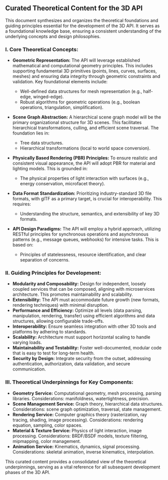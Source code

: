 ## Curated Theoretical Content for the 3D API

This document synthesizes and organizes the theoretical foundations and guiding principles essential for the development of the 3D API. It serves as a foundational knowledge base, ensuring a consistent understanding of the underlying concepts and design philosophies.

### I. Core Theoretical Concepts:

*   **Geometric Representation:** The API will leverage established mathematical and computational geometry principles. This includes supporting fundamental 3D primitives (points, lines, curves, surfaces, meshes) and ensuring data integrity through geometric constraints and validation. Key foundational elements include: 
    *   Well-defined data structures for mesh representation (e.g., half-edge, winged-edge).
    *   Robust algorithms for geometric operations (e.g., boolean operations, triangulation, simplification).

*   **Scene Graph Abstraction:** A hierarchical scene graph model will be the primary organizational structure for 3D scenes. This facilitates hierarchical transformations, culling, and efficient scene traversal. The foundation lies in:
    *   Tree data structures.
    *   Hierarchical transformations (local to world space conversion).

*   **Physically Based Rendering (PBR) Principles:** To ensure realistic and consistent visual appearance, the API will adopt PBR for material and lighting models. This is grounded in:
    *   The physical properties of light interaction with surfaces (e.g., energy conservation, microfacet theory).

*   **Data Format Standardization:** Prioritizing industry-standard 3D file formats, with glTF as a primary target, is crucial for interoperability. This requires:
    *   Understanding the structure, semantics, and extensibility of key 3D formats.

*   **API Design Paradigms:** The API will employ a hybrid approach, utilizing RESTful principles for synchronous operations and asynchronous patterns (e.g., message queues, webhooks) for intensive tasks. This is based on:
    *   Principles of statelessness, resource identification, and clear separation of concerns.

### II. Guiding Principles for Development:

*   **Modularity and Composability:** Design for independent, loosely coupled services that can be composed, aligning with microservices architecture. This promotes maintainability and scalability.
*   **Extensibility:** The API must accommodate future growth (new formats, rendering techniques) with minimal disruption.
*   **Performance and Efficiency:** Optimize all levels (data parsing, manipulation, rendering, transfer) using efficient algorithms and data structures, allowing configurable trade-offs.
*   **Interoperability:** Ensure seamless integration with other 3D tools and platforms by adhering to standards.
*   **Scalability:** Architecture must support horizontal scaling to handle varying loads.
*   **Maintainability and Testability:** Foster well-documented, modular code that is easy to test for long-term health.
*   **Security by Design:** Integrate security from the outset, addressing authentication, authorization, data validation, and secure communication.

### III. Theoretical Underpinnings for Key Components:

*   **Geometry Service:** Computational geometry, mesh processing, parsing libraries. Considerations: manifoldness, watertightness, precision.
*   **Scene Management Service:** Graph theory, hierarchical data structures. Considerations: scene graph optimization, traversal, state management.
*   **Rendering Service:** Computer graphics theory (rasterization, ray tracing, shading, image processing). Considerations: rendering equation, sampling, color spaces.
*   **Material & Texture Service:** Physics of light interaction, image processing. Considerations: BRDF/BSDF models, texture filtering, mipmapping, color management.
*   **Animation Service:** Kinematics, dynamics, signal processing. Considerations: skeletal animation, inverse kinematics, interpolation.

This curated content provides a consolidated view of the theoretical underpinnings, serving as a vital reference for all subsequent development phases of the 3D API.
